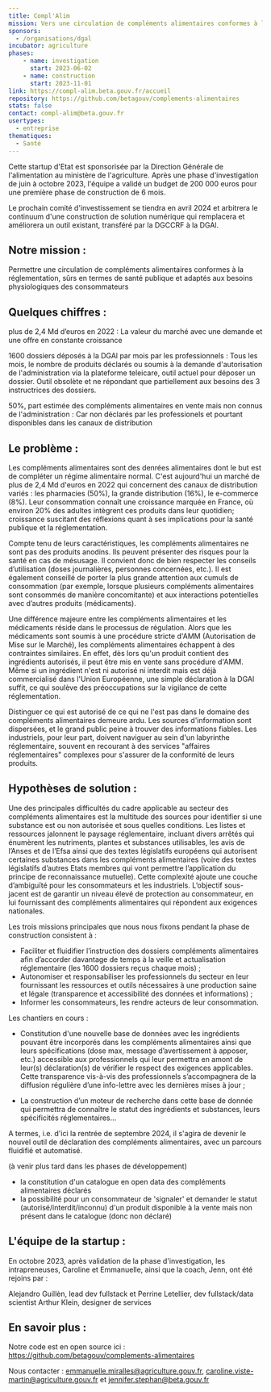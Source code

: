 ```yaml
---
title: Compl'Alim
mission: Vers une circulation de compléments alimentaires conformes à la réglementation, sûrs en termes de santé publique et adaptés aux besoins physiologiques des consommateurs
sponsors: 
  - /organisations/dgal
incubator: agriculture
phases:
    - name: investigation
      start: 2023-06-02
    - name: construction
      start: 2023-11-01
link: https://compl-alim.beta.gouv.fr/accueil
repository: https://github.com/betagouv/complements-alimentaires
stats: false
contact: compl-alim@beta.gouv.fr
usertypes:
  - entreprise
thematiques:
  - Santé
---
```

Cette startup d'Etat est sponsorisée par la Direction Générale de l'alimentation au ministère de l'agriculture. Après une phase d'investigation de juin à octobre 2023, l'équipe a validé un budget de 200 000 euros pour une première phase de construction de 6 mois. 

Le prochain comité d'investissement se tiendra en avril 2024 et arbitrera le continuum d'une construction de solution numérique qui remplacera et améliorera un outil existant, transféré par la DGCCRF à la DGAl. 

## Notre mission : 

Permettre une circulation de compléments alimentaires conformes à la réglementation, sûrs en termes de santé publique et adaptés aux besoins physiologiques des consommateurs

## Quelques chiffres : 

plus de 2,4 Md d’euros en 2022
: La valeur du marché avec une demande et une offre en constante croissance

1600 dossiers déposés à la DGAl par mois par les professionnels
: Tous les mois, le nombre de produits déclarés ou soumis à la demande d'autorisation de l'administration via la plateforme teleicare, outil actuel pour déposer un dossier. Outil obsolète et ne répondant que partiellement aux besoins des 3 instructrices des dossiers.

50%, part estimée des compléments alimentaires en vente mais non connus de l'administration
: Car non déclarés par les professionels et pourtant disponibles dans les canaux de distribution


## Le problème : 

Les compléments alimentaires sont des denrées alimentaires dont le but est de compléter un régime alimentaire normal. C'est aujourd'hui un marché de plus de 2,4 Md d'euros en 2022 qui concernent des canaux de distribution variés : les pharmacies (50%), la grande distribution (16%), le e-commerce (8%). 
Leur consommation connaît une croissance marquée en France, où environ 20% des adultes intègrent ces produits dans leur quotidien; croissance suscitant des réflexions quant à ses implications pour la santé publique et la réglementation.

Compte tenu de leurs caractéristiques, les compléments alimentaires ne sont pas des produits anodins. Ils peuvent présenter des risques pour la santé en cas de mésusage. Il convient donc de bien respecter les conseils d’utilisation (doses journalières, personnes concernées, etc.). Il est également conseillé de porter la plus grande attention aux cumuls de consommation (par exemple, lorsque plusieurs compléments alimentaires sont consommés de manière concomitante) et aux interactions potentielles avec d’autres produits (médicaments).

Une différence majeure entre les compléments alimentaires et les médicaments réside dans le processus de régulation. Alors que les médicaments sont soumis à une procédure stricte d'AMM (Autorisation de Mise sur le Marché), les compléments alimentaires échappent à des contraintes similaires. En effet, dès lors qu'un produit contient des ingrédients autorisés, il peut être mis en vente sans procédure d'AMM. Même si un ingrédient n'est ni autorisé ni interdit mais est déjà commercialisé dans l'Union Européenne, une simple déclaration à la DGAl suffit, ce qui soulève des préoccupations sur la vigilance de cette réglementation.

Distinguer ce qui est autorisé de ce qui ne l'est pas dans le domaine des compléments alimentaires demeure ardu. Les sources d'information sont dispersées, et le grand public peine à trouver des informations fiables. Les industriels, pour leur part, doivent naviguer au sein d'un labyrinthe réglementaire, souvent en recourant à des services "affaires réglementaires" complexes pour s'assurer de la conformité de leurs produits.


## Hypothèses de solution : 

Une des principales difficultés du cadre applicable au secteur des compléments alimentaires est la multitude des sources pour identifier si une substance est ou non autorisée et sous quelles conditions. Les listes et ressources jalonnent le paysage réglementaire, incluant divers arrêtés qui énumèrent les nutriments, plantes et substances utilisables, les avis de l’Anses et de l’Efsa ainsi que des textes législatifs européens qui autorisent certaines substances dans les compléments alimentaires (voire des textes législatifs d’autres Etats membres qui vont permettre l’application du principe de reconnaissance mutuelle). Cette complexité ajoute une couche d’ambiguïté pour les consommateurs et les industriels.
L’objectif sous-jacent est de garantir un niveau élevé de protection au consommateur, en lui fournissant des compléments alimentaires qui répondent aux exigences nationales.

Les trois missions principales que nous nous fixons pendant la phase de construction consistent à :
- Faciliter et fluidifier l’instruction des dossiers compléments alimentaires afin d’accorder davantage de temps à la veille et actualisation réglementaire (les 1600 dossiers reçus chaque mois) ; 
- Autonomiser et responsabiliser les professionnels du secteur en leur fournissant les ressources et outils nécessaires à une production saine et légale (transparence et accessibilité des données et informations) ; 
- Informer les consommateurs, les rendre acteurs de leur consommation.

Les chantiers en cours :

- Constitution d'une nouvelle base de données avec les ingrédients pouvant être incorporés dans les compléments alimentaires ainsi que leurs spécifications (dose max, message d’avertissement à apposer, etc.) accessible aux professionnels qui leur permettra en amont de leur(s) déclaration(s) de vérifier le respect des exigences applicables. Cette transparence vis-à-vis des professionnels s’accompagnera de la diffusion régulière d’une info-lettre avec les dernières mises à jour ; 

- La construction d’un moteur de recherche dans cette base de donnée qui permettra de connaître le statut des ingrédients et substances, leurs spécificités réglementaires... 

A termes, i.e. d'ici la rentrée de septembre 2024, il s'agira de devenir le nouvel outil de déclaration des compléments alimentaires, avec un parcours fluidifié et automatisé. 

(à venir plus tard dans les phases de développement)
- la constitution d'un catalogue en open data des compléments alimentaires déclarés
- la possibilité pour un consommateur de 'signaler' et demander le statut (autorisé/interdit/inconnu) d'un produit disponible à la vente mais non présent dans le catalogue (donc non déclaré)


## L'équipe de la startup :

En octobre 2023, après validation de la phase d'investigation, les intrapreneuses, Caroline et Emmanuelle, ainsi que la coach, Jenn, ont été rejoins par : 

Alejandro Guillèn, lead dev fullstack et Perrine Letellier, dev fullstack/data scientist
Arthur Klein, designer de services


## En savoir plus : 

Notre code est en open source ici : https://github.com/betagouv/complements-alimentaires


Nous contacter : emmanuelle.miralles@agriculture.gouv.fr, caroline.viste-martin@agriculture.gouv.fr et jennifer.stephan@beta.gouv.fr
